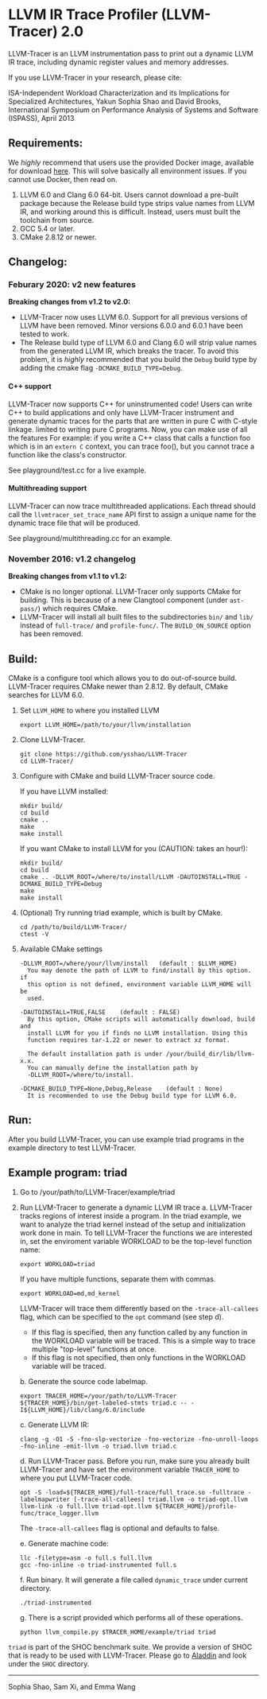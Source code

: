 LLVM IR Trace Profiler (LLVM-Tracer) 2.0
========================================
LLVM-Tracer is an LLVM instrumentation pass to print out a dynamic LLVM IR
trace, including dynamic register values and memory addresses.

If you use LLVM-Tracer in your research, please cite:

ISA-Independent Workload Characterization and its Implications for Specialized
Architectures,
Yakun Sophia Shao and David Brooks,
International Symposium on Performance Analysis of Systems and Software
(ISPASS), April 2013


Requirements:
-------------------
We *highly* recommend that users use the provided Docker image, available for
download [here](https://hub.docker.com/repository/docker/xyzsam/gem5-aladdin).
This will solve basically all environment issues. If you cannot use Docker,
then read on.

  1. LLVM 6.0 and Clang 6.0 64-bit. Users cannot download a pre-built package
     because the Release build type strips value names from LLVM IR, and
     working around this is difficult. Instead, users must built the toolchain
     from source.
  2. GCC 5.4 or later.
  3. CMake 2.8.12 or newer.

Changelog:
-----------------

### Feburary 2020: v2 new features ###

**Breaking changes from v1.2 to v2.0:**

  * LLVM-Tracer now uses LLVM 6.0. Support for all previous versions of LLVM
    have been removed. Minor versions 6.0.0 and 6.0.1 have been tested to work.
  * The Release build type of LLVM 6.0 and Clang 6.0 will strip value names
    from the generated LLVM IR, which breaks the tracer. To avoid this problem,
    it is *highly* recommended that you build the `Debug` build type by adding
    the cmake flag `-DCMAKE_BUILD_TYPE=Debug`.

#### C++ support ####

LLVM-Tracer now supports C++ for uninstrumented code! Users can write C++
to build applications and only have LLVM-Tracer instrument and generate
dynamic traces for the parts that are written in pure C with C-style linkage.
limited to writing pure C programs. Now, you can make use of all the features
For example: if you write a C++ class that calls a function foo which is in an
`extern C` context, you can trace foo(), but you cannot trace a function like
the class's constructor.

See playground/test.cc for a live example.

#### Multithreading support ####

LLVM-Tracer can now trace multithreaded applications. Each thread should call
the `llvmtracer_set_trace_name` API first to assign a unique name for the
dynamic trace file that will be produced.

See playground/multithreading.cc for an example.

### November 2016: v1.2 changelog ###

**Breaking changes from v1.1 to v1.2:**

  * CMake is no longer optional. LLVM-Tracer only supports CMake for building.
    This is because of a new Clangtool component (under `ast-pass/`) which
    requires CMake.
  *  LLVM-Tracer will install all built files to the subdirectories `bin/` and
    `lib/` instead of `full-trace/` and `profile-func/`. The `BUILD_ON_SOURCE`
    option has been removed.

Build:
-----------------

  CMake is a configure tool which allows you to do out-of-source build.
  LLVM-Tracer requires CMake newer than 2.8.12. By default, CMake
  searches for LLVM 6.0.

  1. Set `LLVM_HOME` to where you installed LLVM
     ```
     export LLVM_HOME=/path/to/your/llvm/installation
     ```

  2. Clone LLVM-Tracer.

     ```
     git clone https://github.com/ysshao/LLVM-Tracer
     cd LLVM-Tracer/
     ```
  3. Configure with CMake and build LLVM-Tracer source code.

     If you have LLVM installed:
     ```
     mkdir build/
     cd build
     cmake ..
     make
     make install
     ```

     If you want CMake to install LLVM for you (CAUTION: takes an hour!):
     ```
     mkdir build/
     cd build
     cmake .. -DLLVM_ROOT=/where/to/install/LLVM -DAUTOINSTALL=TRUE -DCMAKE_BUILD_TYPE=Debug
     make
     make install
     ```

  3. (Optional) Try running triad example, which is built by CMake.
     ```
     cd /path/to/build/LLVM-Tracer/
     ctest -V
     ```

  4. Available CMake settings
     ```
     -DLLVM_ROOT=/where/your/llvm/install   (default : $LLVM_HOME)
       You may denote the path of LLVM to find/install by this option. if
       this option is not defined, environment variable LLVM_HOME will be
       used.

     -DAUTOINSTALL=TRUE,FALSE    (default : FALSE)
       By this option, CMake scripts will automatically download, build and
       install LLVM for you if finds no LLVM installation. Using this
       function requires tar-1.22 or newer to extract xz format.

       The default installation path is under /your/build_dir/lib/llvm-x.x.
       You can manually define the installation path by
       -DLLVM_ROOT=/where/to/install.

     -DCMAKE_BUILD_TYPE=None,Debug,Release    (default : None)
       It is recommended to use the Debug build type for LLVM 6.0.
     ```


Run:
------
After you build LLVM-Tracer, you can use example triad programs in the example
directory to test LLVM-Tracer.

Example program: triad
----------------------
  1. Go to /your/path/to/LLVM-Tracer/example/triad
  2. Run LLVM-Tracer to generate a dynamic LLVM IR trace
     a. LLVM-Tracer tracks regions of interest inside a program.
        In the triad example, we want to analyze the triad kernel instead of the setup
        and initialization work done in main. To tell LLVM-Tracer the functions we are
        interested in, set the enviroment variable WORKLOAD to be the top-level function name:

        ```
        export WORKLOAD=triad
        ```

        If you have multiple functions, separate them with commas.

        ```
        export WORKLOAD=md,md_kernel
        ```

        LLVM-Tracer will trace them differently based on the `-trace-all-callees` flag, which can be specified
        to the `opt` command (see step d).

        * If this flag is specified, then any function called by any function in the WORKLOAD variable will be traced.
          This is a simple way to trace multiple "top-level" functions at once.
        * If this flag is not specified, then only functions in the WORKLOAD variable will be traced.

     b. Generate the source code labelmap.

        ```
        export TRACER_HOME=/your/path/to/LLVM-Tracer
        ${TRACER_HOME}/bin/get-labeled-stmts triad.c -- -I${LLVM_HOME}/lib/clang/6.0/include
        ```

     c. Generate LLVM IR:

        ```
        clang -g -O1 -S -fno-slp-vectorize -fno-vectorize -fno-unroll-loops -fno-inline -emit-llvm -o triad.llvm triad.c
        ```

     d. Run LLVM-Tracer pass.
        Before you run, make sure you already built LLVM-Tracer and have set
        the environment variable `TRACER_HOME` to where you put LLVM-Tracer
        code.

        ```
        opt -S -load=${TRACER_HOME}/full-trace/full_trace.so -fulltrace -labelmapwriter [-trace-all-callees] triad.llvm -o triad-opt.llvm
        llvm-link -o full.llvm triad-opt.llvm ${TRACER_HOME}/profile-func/trace_logger.llvm
        ```

        The `-trace-all-callees` flag is optional and defaults to false.

     e. Generate machine code:

        ```
        llc -filetype=asm -o full.s full.llvm
        gcc -fno-inline -o triad-instrumented full.s
        ```

     f. Run binary. It will generate a file called `dynamic_trace` under current directory.

       ```
       ./triad-instrumented
       ```

     g. There is a script provided which performs all of these operations.

       ```
       python llvm_compile.py $TRACER_HOME/example/triad triad
       ```

`triad` is part of the SHOC benchmark suite. We provide a version of SHOC that
is ready to be used with LLVM-Tracer. Please go to
[Aladdin](https://github.com/ysshao/aladdin) and look under the `SHOC`
directory.

---------------------------------------------------------------------------------
Sophia Shao, Sam Xi, and Emma Wang
